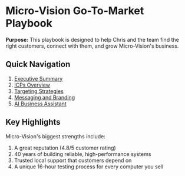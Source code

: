 # Micro-Vision Go-To-Market Playbook

**Purpose:** This playbook is designed to help Chris and the team find the right customers, connect with them, and grow Micro-Vision's business.

## Quick Navigation

1. [Executive Summary](executive-summary)
2. [ICPs Overview](icps/overview)
3. [Targeting Strategies](targeting-strategies)
4. [Messaging and Branding](messaging-and-branding)
5. [AI Business Assistant](ai-assistant)

## Key Highlights

Micro-Vision's biggest strengths include:
1. A great reputation (4.8/5 customer rating)
2. 40 years of building reliable, high-performance systems
3. Trusted local support that customers depend on
4. A unique 16-hour testing process for every computer you sell